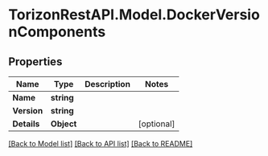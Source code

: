 
# TorizonRestAPI.Model.DockerVersionComponents

## Properties

Name | Type | Description | Notes
------------ | ------------- | ------------- | -------------
**Name** | **string** |  | 
**Version** | **string** |  | 
**Details** | **Object** |  | [optional] 

[[Back to Model list]](../README.md#documentation-for-models)
[[Back to API list]](../README.md#documentation-for-api-endpoints)
[[Back to README]](../README.md)

